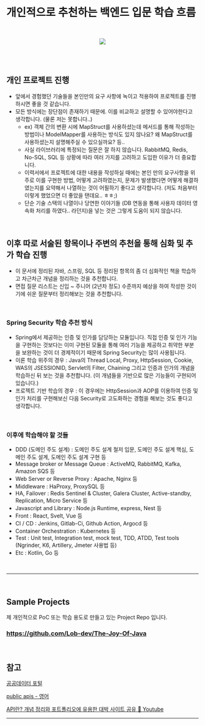 
# 개인적으로 추천하는 백엔드 입문 학습 흐름

<br/>

<p align="center">
  <img src="https://user-images.githubusercontent.com/67903919/147674116-80149e7b-75ce-4c1f-8c96-e6addb0eed08.png">
</p>

<br/>
<br/>

## **개인 프로젝트 진행**

- 앞에서 경험했던 기술들을 본인만의 요구 사항에 녹이고 적용하여 프로젝트를 진행하시면 좋을 것 같습니다.
- 모든 방식에는 장단점이 존재하기 때문에. 이를 비교하고 설명할 수 있어야한다고 생각합니다. (물론 저는 못합니다..)
    - ex) 객체 간의 변환 시에 MapStruct를 사용하셨는데 메서드를 통해 작성하는 방법이나 ModelMapper를 사용하는 방식도 있지 않나요? 왜 MapStruct를 사용하셨는지 설명해주실 수 있으실까요? 등..
    - 사실 라이브러리에 특정되는 질문은 잘 하지 않습니다. RabbitMQ, Redis, No-SQL, SQL 등 상황에 따라 여러 가지를 고려하고 도입한 이유가 더 중요합니다.
    - 이력서에서 프로젝트에 대한 내용을 작성하실 때에는 본인 만의 요구사항을 위주로 이를 구현한 방법, 어떻게 고려하였는지, 문제가 발생했다면 어떻게 해결하였는지를 요약해서 나열하는 것이 어필하기 좋다고 생각합니다. (저도 처음부터 이렇게 했었으면 더 좋았을 탠데요.. ㅎㅎ;) 
    - 단순 기술 스택의 나열이나 당연한 이야기들 (DB 연동을 통해 사용자 데이터 영속화 처리를 하였다.. 라던지)을 넣는 것은 그렇게 도움이 되지 않습니다.

<br/>

## **이후 따로 서술된 항목이나 주변의 추천을 통해 심화 및 추가 학습 진행**
- 이 문서에 정리된 자바, 스프링, SQL 등 정리된 항목의 좀 더 심화적인 책을 학습하고 차근차근 개념을 정리하는 것을 추천합니다.
- 면접 질문 리스트는 신입 ~ 주니어 (2년차 정도) 수준까지 예상을 하여 작성한 것이기에 쉬운 질문부터 정리해보는 것을 추천합니다.

<br/>

### Spring Security 학습 추천 방식
- Spring에서 제공하는 인증 및 인가를 담당하는 모듈입니다. 직접 인증 및 인가 기능을 구현하는 것보다는 이미 구현된 모듈을 통해 여러 기능을 제공하고 취약한 부분을 보완하는 것이 더 경제적이기 때문에 Spring Security는 많이 사용됩니다.
- 이론 학습 위주의 경우 : Java의 Thread Local, Proxy, HttpSession, Cookie, WAS의 JSESSIONID, Servlet의 Filter, Chaining 그리고 인증과 인가의 개념을 학습하신 뒤 보는 것을 추천합니다. (이 개념들을 기반으로 많은 기능들이 구현되어 있습니다.)
- 프로젝트 기반 학습의 경우 : 이 경우에는 HttpSession과 AOP를 이용하여 인증 및 인가 처리를 구현해보신 다음 Security로 고도화하는 경험을 해보는 것도 좋다고 생각합니다.

<br/>

### 이후에 학습해야 할 것들

- DDD (도메인 주도 설계) : 도메인 주도 설계 철저 입문, 도메인 주도 설계 핵심, 도메인 주도 설계, 도메인 주도 설계 구현 등
- Message broker or Message Queue : ActiveMQ, RabbitMQ, Kafka, Amazon SQS 등
- Web Server or Reverse Proxy : Apache, Nginx 등
- Middleware : HaProxy, ProxySQL 등
- HA, Failover : Redis Sentinel & Cluster, Galera Cluster, Active-standby, Replication, Micro Service 등
- Javascript and Library : Node.js Runtime, express, Nest 등
- Front : React, Svelt, Vue 등
- CI / CD : Jenkins, Gitlab-Ci, Github Action, Argocd 등
- Container Orchestration : Kubernetes 등
- Test : Unit test, Integration test, mock test, TDD, ATDD, Test tools (Ngrinder, K6, Artillery, Jmeter 사용법 등)
- Etc : Kotlin, Go 등
       
<br/>

---

<br/>

## Sample Projects 
제 개인적으로 PoC 또는 학습 용도로 만들고 있는 Project Repo 입니다.
### https://github.com/Lob-dev/The-Joy-Of-Java

<br/>

## 참고

[공공데이터 포털](https://www.data.go.kr/)

[public apis - 영어](https://github.com/public-apis/public-apis)

[API란? 개념 정리와 포트폴리오에 유용한 대박 사이트 공유 🙌 Youtube](https://www.youtube.com/watch?v=ogT267HvNuQ&t=337s&ab_channel=%EB%93%9C%EB%A6%BC%EC%BD%94%EB%94%A9by%EC%97%98%EB%A6%AC)

---
